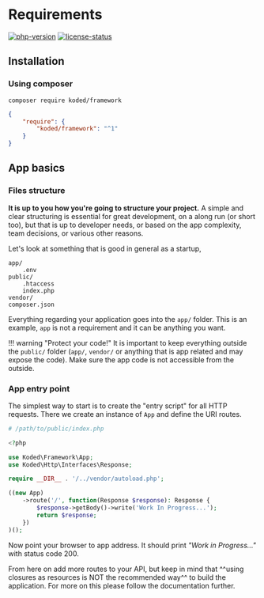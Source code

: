 Requirements
============

[![php-version]][php-link] [![license-status]][license-link]

Installation
------------

### Using composer

```
composer require koded/framework
```

```json
{
    "require": {
        "koded/framework": "^1"
    }
}
```

App basics
----------

### Files structure

**It is up to you how you're going to structure your project.**
A simple and clear structuring is essential for great development,
on a along run (or short too), but that is up to developer needs, 
or based on the app complexity, team decisions, or various other reasons.

Let's look at something that is good in general as a startup,

```
app/
    .env
public/
    .htaccess
    index.php
vendor/
composer.json
```

Everything regarding your application goes into the `app/` folder.
This is an example, `app` is not a requirement and it can be anything you want.

!!! warning "Protect your code!"
    It is important to keep everything outside the `public/` folder
    (`app/`, `vendor/` or anything that is app related and may expose the code).
    Make sure the app code is not accessible from the outside.

### App entry point

The simplest way to start is to create the "entry script" for all
HTTP requests. There we create an instance of `App` and define the URI routes.

``` php
# /path/to/public/index.php

<?php

use Koded\Framework\App;
use Koded\Http\Interfaces\Response;

require __DIR__ . '/../vendor/autoload.php';

((new App)
    ->route('/', function(Response $response): Response {
        $response->getBody()->write('Work In Progress...');
        return $response;
    })
)();
```

Now point your browser to app address. It should
print _"Work in Progress..."_ with status code 200.

From here on add more routes to your API, but keep in mind that
^^using closures as resources is NOT the recommended way^^ to 
build the application. For more on this please follow the documentation further.


[php-version]: https://img.shields.io/badge/php-%3E%3D%208.0-8892BF.svg
[php-link]: https://php.net/
[license-status]: https://img.shields.io/badge/License-BSD%203--Clause-blue.svg
[license-link]: https://github.com/kodeart/koded/LICENSE